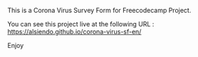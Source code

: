 This is a Corona Virus Survey Form for Freecodecamp Project.

You can see this project live at the following URL :
https://alsiendo.github.io/corona-virus-sf-en/

Enjoy